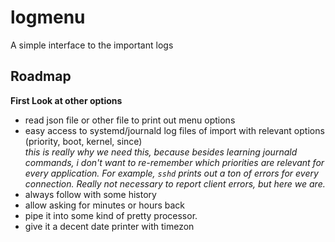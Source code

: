 # logmenu
A simple interface to the important logs

## Roadmap
**First Look at other options**
* read json file or other file to print out menu options
* easy access to systemd/journald log files of import with relevant options (priority, boot, kernel, since)  
_this is really why we need this, because besides learning journald commands, i don't want to re-remember which priorities are relevant for every application. For example, `sshd` prints out a ton of errors for every connection. Really not necessary to report client errors, but here we are._
* always follow with some history
* allow asking for minutes or hours back
* pipe it into some kind of pretty processor.
* give it a decent date printer with timezon
